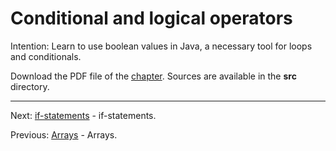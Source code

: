 # Conditional and logical operators

Intention: Learn to use boolean values in Java, a necessary tool for loops and conditionals.

Download the PDF file of the [chapter](chapter_9.pdf). Sources are available in the <b>src</b> directory.


<hr>

Next: [if-statements](chapter_10.md "if-statements") - if-statements.

Previous: [Arrays](chapter_8.md "Arrays") - Arrays.